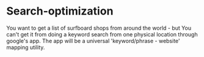 # Search-optimization
You want to get a list of surfboard shops from around the world - but You can't get it from doing a keyword 
search from one physical location through google's app. The app will be a universal 'keyword/phrase - website' mapping utility.
